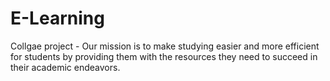 # E-Learning
Collgae project - Our mission is to make studying easier and more efficient for students by providing them with the resources they need to succeed in their academic endeavors.
